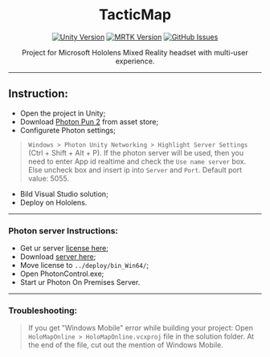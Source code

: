 <h1 align="center">TacticMap</h3>

<div align="center">

[![Unity Version](https://img.shields.io/badge/unity-2018.4.21-blue.svg)][unity]
[![MRTK Version](https://img.shields.io/badge/Microsoft-MRTK%202.4.0-green)][mrtk]
[![GitHub Issues](https://img.shields.io/github/issues/RTUITLab/TacticMap.svg)](https://github.com/RTUITLab/TacticMap/issues)

</div>

<p align="center"> 
Project for Microsoft Hololens Mixed Reality headset with multi-user experience.
</p>

---
## Instruction: ##
- Open the project in Unity; 
- Download [Photon Pun 2][photon] from asset store;
- Configurete Photon settings;
> `Windows > Photon Unity Networking > Highlight Server Settings` (Ctrl + Shift + Alt + P).
> If the photon server will be used, then you need to enter App id realtime and check the `Use name server` box. Else uncheck box and insert ip into `Server` and `Port`. Default port value: 5055.
- Bild Visual Studio solution;
- Deploy on Hololens.

---
### Photon server Instructions: ###
- Get ur server [license here](https://dashboard.photonengine.com/en-US/selfhosted);
- Download [server here](https://www.photonengine.com/en-us/sdks#server-sdkserverserver);
- Move license to `../deploy/bin_Win64/`;
- Open PhotonControl.exe;
- Start ur Photon On Premises Server.

[photon]:https://assetstore.unity.com/packages/tools/network/pun-2-free-119922
[unity]:https://unity3d.com/get-unity/download
[mrtk]:https://github.com/microsoft/MixedRealityToolkit-Unity/releases/tag/v2.4.0

---
### Troubleshooting: ###
> If you get "Windows Mobile" error while building your project: Open `HoloMapOnline > HoloMapOnline.vcxproj` file in the solution folder. At the end of the file, cut out the mention of Windows Mobile.